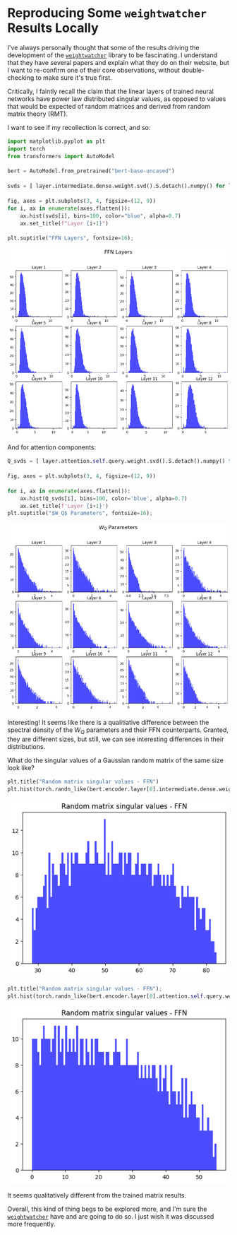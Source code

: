 # Reproducing Some `weightwatcher` Results Locally

I've always personally thought that some of the results driving the development of the [`weightwatcher`](https://weightwatcher.ai/) library to be fascinating. I understand that they have several papers and explain what they do on their website, but I want to re-confirm one of their core observations, without double-checking to make sure it's true first.

Critically, I faintly recall the claim that the linear layers of trained neural networks have power law distributed singular values, as opposed to values that would be expected of random matrices and derived from random matrix theory (RMT).

I want to see if my recollection is correct, and so:


```python
import matplotlib.pyplot as plt
import torch
from transformers import AutoModel

bert = AutoModel.from_pretrained("bert-base-uncased")

svds = [ layer.intermediate.dense.weight.svd().S.detach().numpy() for layer in bert.encoder.layer ]

fig, axes = plt.subplots(3, 4, figsize=(12, 9))
for i, ax in enumerate(axes.flatten()):
    ax.hist(svds[i], bins=100, color="blue", alpha=0.7)
    ax.set_title(f"Layer {i+1}")

plt.suptitle("FFN Layers", fontsize=16);
```

![png](/images/weightwatcher_files/output_1_0.png)

And for attention components:

```python
Q_svds = [ layer.attention.self.query.weight.svd().S.detach().numpy() for layer in bert.encoder.layer ]

fig, axes = plt.subplots(3, 4, figsize=(12, 9))

for i, ax in enumerate(axes.flatten()):
    ax.hist(Q_svds[i], bins=100, color='blue', alpha=0.7)
    ax.set_title(f'Layer {i+1}')
plt.suptitle("$W_Q$ Parameters", fontsize=16);
```

![png](/images/weightwatcher_files/output_3_0.png)

Interesting! It seems like there is a qualitiative difference between the spectral density of the $W_Q$ parameters and their FFN counterparts. Granted, they are different sizes, but still, we can see interesting differences in their distributions.

What do the singular values of a Gaussian random matrix of the same size look like?


```python
plt.title("Random matrix singular values - FFN")
plt.hist(torch.randn_like(bert.encoder.layer[0].intermediate.dense.weight).svd().S, color="blue", alpha=0.7, bins=100);
```
    
![png](/images/weightwatcher_files/output_5_0.png)

```python
plt.title("Random matrix singular values - FFN");
plt.hist(torch.randn_like(bert.encoder.layer[0].attention.self.query.weight).svd().S, color="blue", alpha=0.7, bins=100);
```

![png](/images/weightwatcher_files/output_6_0.png)

It seems qualitatively different from the trained matrix results.

Overall, this kind of thing begs to be explored more, and I'm sure the [`weightwatcher`](https://weightwatcher.ai/) have and are going to do so. I just wish it was discussed more frequently.

